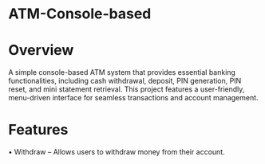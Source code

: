 # ATM-Console-based
# Overview
A simple console-based ATM system that provides essential banking functionalities, including cash withdrawal, deposit, PIN generation, PIN reset, and mini statement retrieval. This project features a user-friendly, menu-driven interface for seamless transactions and account management.
# Features
• Withdraw – Allows users to withdraw money from their account.

